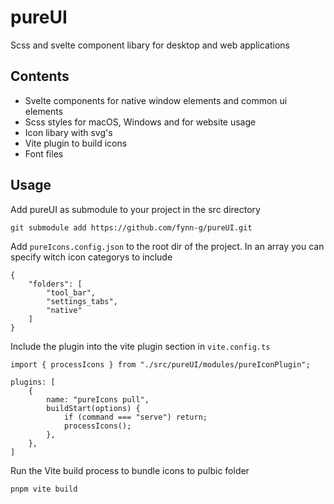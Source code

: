 # pureUI

Scss and svelte component libary for desktop and web applications

## Contents

- Svelte components for native window elements and common ui elements
- Scss styles for macOS, Windows and for website usage
- Icon libary with svg's
- Vite plugin to build icons
- Font files

## Usage

Add pureUI as submodule to your project in the src directory

```
git submodule add https://github.com/fynn-g/pureUI.git
```

Add `pureIcons.config.json` to the root dir of the project. In an array you can specify witch icon categorys to include

```
{
    "folders": [
        "tool_bar",
        "settings_tabs",
        "native"
    ]
}
```

Include the plugin into the vite plugin section in `vite.config.ts`

```
import { processIcons } from "./src/pureUI/modules/pureIconPlugin";
```

```
plugins: [
    {
        name: "pureIcons pull",
        buildStart(options) {
            if (command === "serve") return;
            processIcons();
        },
    },
]
```

Run the Vite build process to bundle icons to pulbic folder

```
pnpm vite build
```
